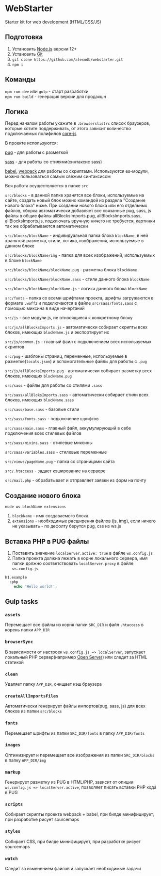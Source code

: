 # WebStarter

Starter kit for web development (HTML/CSS/JS)

## Подготовка

1. Установить [Node.js](https://nodejs.org/en/) версии 12+
2. Установить [Git](https://git-scm.com/)
3. `git clone https://github.com/alexndb/webstarter.git`
4. `npm i`

## Команды

`npm run dev` или `gulp` - старт разработки  
`npm run build` - генерация версии для продакшн

## Логика

Перед началом работы укажите в `.browserslistrc` список браузеров, которые хотите поддерживать, от этого зависит количество подключаемых полифилов [core-js](https://github.com/zloirock/core-js)

В проекте используются:

[pug](https://pugjs.org/) - для работы с разметкой

[sass](https://sass-lang.com/) - для работы со стилями(синтаксис sass)

[babel](https://babeljs.io), [webpack](https://webpack.js.org/) для работы со скриптами. Используются es-модули, можно пользоваться самым свежим синтаксисом

Вся работа осуществляется в папке `src`

`src/blocks` - в данной папке хранятся все блоки, используемые на сайте, создать новый блок можно командой из раздела "Создание нового блока" ниже. При создании нового блока или его отдельных файлов, сборка автоматически добавляет все связанные pug, sass, js файлы в общие файлы allBlocksImports.pug, allBlocksImports.sass, allBlocksImports.js, подключать вручную ничего не требуется, картинки так же обрабатываются автоматически

`src/blocks/blockName` - индивидуальная папка блока `blockName`, в ней хранятся: разметка, стили, логика, изображения, используемые в данном блоке

`src/blocks/blockName/img` - папка для всех изображений, используемых в блоке `blockName`

`src/blocks/blockName/blockName.pug` - разметка блока `blockName`

`src/blocks/blockName/blockName.sass` - стили данного блока `blockName`

`src/blocks/blockName/blockName.js` - логика данного блока `blockName`

`src/fonts` - папка со всеми шрифтами проекта, шрифты загружаются в формате `.woff2` и подключаются в файле `src/sass/fonts.sass` с помощью миксина в виде начертаний

`src/js` - все модули js, не относящиеся к конкретному блоку

`src/js/allBlocksImports.js` - автоматически собирает скрипты всех блоков, имеющих `blockName.js` и экспортирует их

`src/js/common.js` - главный фаил с подключением всех используемых скриптов

`src/pug` - шаблоны страниц, переменные, используемые в разметке(`locals.json`) и вспомогательные файлы для работы с `.pug`

`src/js/allBlocksImports.pug` - автоматически собирает разметку всех блоков, имеющих `blockName.pug`

`src/sass` - файлы для работы со стилями `.sass`

`src/sass/allBloksImports.sass` - автоматически собирает стили всех блоков, имеющих `blockName.sass`

`src/sass/base.sass` - базовые стили

`src/sass/fonts.sass` - подключение шрифтов

`src/sass/main.sass` - главный файл, аккумулирующий в себе подключения всех стилевых файлов

`src/sass/mixins.sass` - стилевые миксины

`src/sass/variables.sass` - стилевые переменные

`src/views/pageName.pug` - папка со страницами сайта

`src/.htaccess` - задает кэширование на сервере

`src/mail.php` - обрабатывает и отправляет заявки из форм на почту

## Создание нового блока

`node ws blockName extensions`

1. `blockName` - имя создаваемого блока
2. `extensions` - необходимые расширения файлов (js, img), если ничего не указывать - по дефолту берутся pug, css из ws.js

## Вставка PHP в PUG файлы

1. Поставить значение `localServer.active: true` в файле `ws.config.js`
2. Папка проекта должна лежать в корне локального сервера, имя папки должно соответствовать `localServer.proxy` в файле `ws.config.js`

```php
h1.example
  :php
    echo 'Hello world!';
```

## Gulp tasks

### `assets`

Перемещает все файлы из корня папки `SRC_DIR` и файл `.htaccess` в корень папки `APP_DIR`

### `browserSync`

В зависимости от настроек `ws.config.js => localServer`, запускает локальный PHP сервер(например [Open Server](https://ospanel.io/)) или следит за HTML статикой

### `clean`

Удаляет папку `APP_DIR`, очищает кэш браузера

### `createAllImportsFiles`

Автоматически генерирует файлы импортов(pug, sass, js) для всех блоков из папки `src/blocks`

### `fonts`

Перемещает шрифты из папки `SRC_DIR/fonts` в папку `APP_DIR/fonts`

### `images`

Оптимизирует и перемещает все изображения из папки `SRC_DIR/blocks` в папку `APP_DIR/img`

### `markup`

Генерирует разметку из PUG в HTML/PHP, зависит от опиции `ws.config.js => localServer.active`, позволяет писать вставки PHP кода в PUG

### `scripts`

Собирает скрипты проекта webpack + babel, при билде минифицирует, при разработке рисует sourcemaps

### `styles`

Собирает CSS, при билде минифицирует, при разработке рисует sourcemaps

### `watch`

Следит за изменением файлов и запускает необходимые задачи
